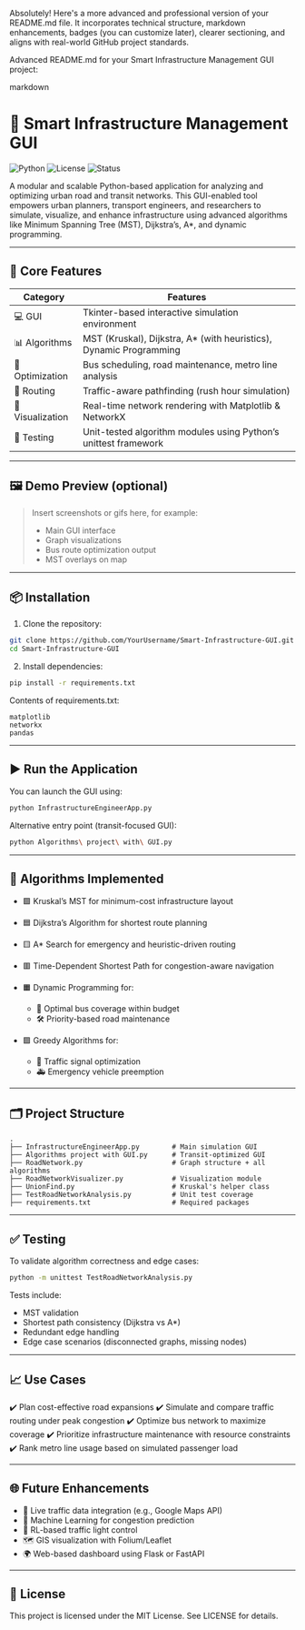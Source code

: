 Absolutely! Here's a more advanced and professional version of your README.md file. It incorporates technical structure, markdown enhancements, badges (you can customize later), clearer sectioning, and aligns with real-world GitHub project standards.

Advanced README.md for your Smart Infrastructure Management GUI project:

markdown

# 🚦 Smart Infrastructure Management GUI

![Python](https://img.shields.io/badge/Python-3.9%2B-blue.svg)
![License](https://img.shields.io/badge/License-MIT-green.svg)
![Status](https://img.shields.io/badge/Project-Active-brightgreen.svg)

A modular and scalable Python-based application for analyzing and optimizing urban road and transit networks. This GUI-enabled tool empowers urban planners, transport engineers, and researchers to simulate, visualize, and enhance infrastructure using advanced algorithms like Minimum Spanning Tree (MST), Dijkstra’s, A\*, and dynamic programming.

---

## 🚀 Core Features

| Category         | Features                                                            |
| ---------------- | ------------------------------------------------------------------- |
| 💻 GUI           | Tkinter-based interactive simulation environment                    |
| 📊 Algorithms    | MST (Kruskal), Dijkstra, A\* (with heuristics), Dynamic Programming |
| 🧠 Optimization  | Bus scheduling, road maintenance, metro line analysis               |
| 🧭 Routing       | Traffic-aware pathfinding (rush hour simulation)                    |
| 🎨 Visualization | Real-time network rendering with Matplotlib & NetworkX              |
| 🧪 Testing       | Unit-tested algorithm modules using Python’s unittest framework     |

---

## 🖼️ Demo Preview (optional)

> Insert screenshots or gifs here, for example:
>
> * Main GUI interface
> * Graph visualizations
> * Bus route optimization output
> * MST overlays on map

---

## 📦 Installation

1. Clone the repository:

```bash
git clone https://github.com/YourUsername/Smart-Infrastructure-GUI.git
cd Smart-Infrastructure-GUI
```

2. Install dependencies:

```bash
pip install -r requirements.txt
```

Contents of requirements.txt:

```
matplotlib
networkx
pandas
```

---

## ▶️ Run the Application

You can launch the GUI using:

```bash
python InfrastructureEngineerApp.py
```

Alternative entry point (transit-focused GUI):

```bash
python Algorithms\ project\ with\ GUI.py
```

---

## 🧠 Algorithms Implemented

* 🟩 Kruskal’s MST for minimum-cost infrastructure layout
* 🟦 Dijkstra’s Algorithm for shortest route planning
* 🟨 A\* Search for emergency and heuristic-driven routing
* 🟥 Time-Dependent Shortest Path for congestion-aware navigation
* 🟧 Dynamic Programming for:

  * 🚌 Optimal bus coverage within budget
  * 🛠️ Priority-based road maintenance
* 🟪 Greedy Algorithms for:

  * 🚦 Traffic signal optimization
  * 🚑 Emergency vehicle preemption

---

## 🗂️ Project Structure

```
.
├── InfrastructureEngineerApp.py        # Main simulation GUI
├── Algorithms project with GUI.py      # Transit-optimized GUI
├── RoadNetwork.py                      # Graph structure + all algorithms
├── RoadNetworkVisualizer.py            # Visualization module
├── UnionFind.py                        # Kruskal's helper class
├── TestRoadNetworkAnalysis.py          # Unit test coverage
├── requirements.txt                    # Required packages
```

---

## ✅ Testing

To validate algorithm correctness and edge cases:

```bash
python -m unittest TestRoadNetworkAnalysis.py
```

Tests include:

* MST validation
* Shortest path consistency (Dijkstra vs A\*)
* Redundant edge handling
* Edge case scenarios (disconnected graphs, missing nodes)

---

## 📈 Use Cases

✔️ Plan cost-effective road expansions
✔️ Simulate and compare traffic routing under peak congestion
✔️ Optimize bus network to maximize coverage
✔️ Prioritize infrastructure maintenance with resource constraints
✔️ Rank metro line usage based on simulated passenger load

---

## 🌐 Future Enhancements

* 🔄 Live traffic data integration (e.g., Google Maps API)
* 🧠 Machine Learning for congestion prediction
* 🤖 RL-based traffic light control
* 🗺️ GIS visualization with Folium/Leaflet
* 🌍 Web-based dashboard using Flask or FastAPI

---

## 📄 License

This project is licensed under the MIT License. See LICENSE for details.

